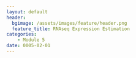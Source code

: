 ```yaml
---
layout: default
header:
  bgimage: /assets/images/feature/header.png
  feature_title: RNAseq Expression Estimation
categories:
    - Module 5
date: 0005-02-01
---
```

